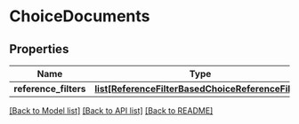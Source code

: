 # ChoiceDocuments

## Properties
Name | Type | Description | Notes
------------ | ------------- | ------------- | -------------
**reference_filters** | [**list[ReferenceFilterBasedChoiceReferenceFilter]**](ReferenceFilterBasedChoiceReferenceFilter.md) |  | [optional] 

[[Back to Model list]](../README.md#documentation-for-models) [[Back to API list]](../README.md#documentation-for-api-endpoints) [[Back to README]](../README.md)

